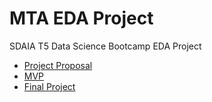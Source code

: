 # MTA EDA Project

SDAIA T5 Data Science Bootcamp EDA Project

* [Project Proposal](Project_Proposal.md)
* [MVP](MVP.md)
* [Final Project](Writeup.md)
